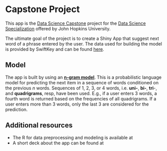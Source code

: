 # Capstone Project

This app is the [Data Science
Capstone]( "https://www.coursera.org/learn/data-science-project/home/welcome")
project for the [Data Science
Specialization]( "https://www.coursera.org/specializations/data-science-statistics-machine-learning")
offered by John Hopkins University.

The ultimate goal of the project is to create a Shiny App that suggest
next word of a phrase entered by the user. The data used for building
the model is provided by SwiftKey and can be found
[here]( "https://d396qusza40orc.cloudfront.net/dsscapstone/dataset/Coursera-SwiftKey.zip").

## Model

The app is built by using an [**n-gram
model**]( "https://en.wikipedia.org/wiki/N-gram"). This is a
probabilistic language model for predicting the next item in a sequence
of words conditioned on the previous *n* words. Sequences of 1, 2, 3, or
4 words, i.e. **uni-**, **bi-**, **tri**-, and **quadrigrams**, resp,
have been used. E.g., if a user enters 3 words, a fourth word is
returned based on the frequencies of all quadrigrams. If a user enters
more than 3 words, only the last 3 are considered for the prediction.

## Additional resources

-   The R for data preprocessing and modeling is available at
-   A short deck about the app can be found at
